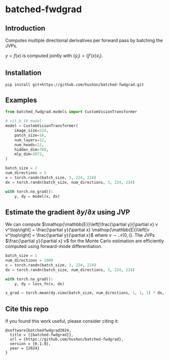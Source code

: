 # batched-fwdgrad
## Introduction
Computes multiple directional derivatives per forward pass by batching the JVPs.

$y=f(x)$ is computed jointly with $\{\dot{y}_i\} = \{f'(x)\dot{x}_i\}$.

## Installation
```
pip install git+https://github.com/hushon/batched-fwdgrad.git
```

## Examples
```python
from batched_fwdgrad.models import CustomVisionTransformer

# vit_b_16 model
model = CustomVisionTransformer(
    image_size=224,
    patch_size=16,
    num_layers=12,
    num_heads=12,
    hidden_dim=768,
    mlp_dim=3072,
)

batch_size = 2
num_directions = 5
x = torch.randn(batch_size, 3, 224, 224)
dx = torch.randn(batch_size, num_directions, 3, 224, 224)

with torch.no_grad():
    y, dy = model(x, dx)
```

## Estimate the gradient $\partial y / \partial x$ using JVP

We can compute $\mathop{\mathbb{E}}\left[\frac{\partial y}{\partial x} v v^\top\right] = \frac{\partial y}{\partial x} \mathop{\mathbb{E}}\left[v v^\top\right] = \frac{\partial y}{\partial x}$ where $v\sim\mathcal{N}(0,\mathbb{I})$. The JVPs $\frac{\partial y}{\partial x} v$ for the Monte Carlo estimation are efficiently computed using forward-mode differentiation.
```python
batch_size = 1
num_directions = 1000
x = torch.randn(batch_size, 3, 224, 224)
dx = torch.randn(batch_size, num_directions, 3, 224, 224)

with torch.no_grad():
    y, dy = loss_fn(x, dx)

x_grad = torch.mean(dy.view(batch_size, num_directions, 1, 1, 1) * dx, dim=1)
```

## Cite this repo
If you found this work useful, please consider citing it: 
```
@software{batchedfwdgrad2024,
  title = {{batched-fwdgrad}},
  url = {https://github.com/hushon/batched-fwdgrad},
  version = {0.1.0},
  year = {2024}
}
```